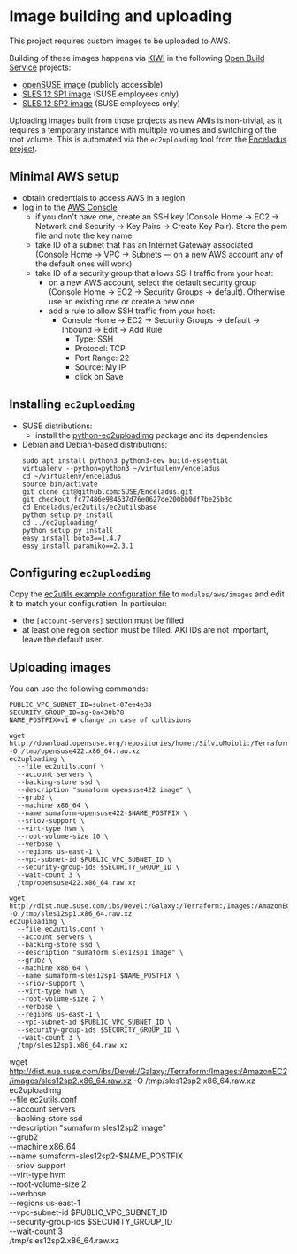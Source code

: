 # Image building and uploading

This project requires custom images to be uploaded to AWS.

Building of these images happens via [KIWI](https://github.com/SUSE/kiwi) in the following [Open Build Service](http://openbuildservice.org/) projects:

 * [openSUSE image](https://build.opensuse.org/package/show/home:SilvioMoioli:Terraform:Images:AmazonEC2/opensuse422) (publicly accessible)
 * [SLES 12 SP1 image](https://build.suse.de/package/show/Devel:Galaxy:Terraform:Images:AmazonEC2/sles12sp1) (SUSE employees only)
 * [SLES 12 SP2 image](https://build.suse.de/package/show/Devel:Galaxy:Terraform:Images:AmazonEC2/sles12sp2) (SUSE employees only)

Uploading images built from those projects as new AMIs is non-trivial, as it requires a temporary instance with multiple volumes and switching of the root volume. This is automated via the `ec2uploadimg` tool from the [Enceladus project](https://github.com/SUSE/Enceladus).

## Minimal AWS setup

 - obtain credentials to access AWS in a region
 - log in to the [AWS Console](http://console.aws.amazon.com/)
   - if you don't have one, create an SSH key (Console Home -> EC2 -> Network and Security -> Key Pairs -> Create Key Pair). Store the pem file and note the key name
   - take ID of a subnet that has an Internet Gateway associated (Console Home -> VPC -> Subnets — on a new AWS account any of the default ones will work)
   - take ID of a security group that allows SSH traffic from your host:
     - on a new AWS account, select the default security group (Console Home -> EC2 -> Security Groups -> default). Otherwise use an existing one or create a new one
     - add a rule to allow SSH traffic from your host:
       - Console Home -> EC2 -> Security Groups -> default -> Inbound -> Edit -> Add Rule
         - Type: SSH
         - Protocol: TCP
         - Port Range: 22
         - Source: My IP
         - click on Save

## Installing `ec2uploadimg`

 - SUSE distributions:
   - install the [python-ec2uploadimg](https://software.opensuse.org/package/python-ec2uploadimg?search_term=python-ec2uploadimg) package and its dependencies
 - Debian and Debian-based distributions:
   ```
   sudo apt install python3 python3-dev build-essential
   virtualenv --python=python3 ~/virtualenv/enceladus
   cd ~/virtualenv/enceladus
   source bin/activate
   git clone git@github.com:SUSE/Enceladus.git
   git checkout fc77486e984637d76e0627de200bb0df7be25b3c
   cd Enceladus/ec2utils/ec2utilsbase
   python setup.py install
   cd ../ec2uploadimg/
   python setup.py install
   easy_install boto3==1.4.7
   easy_install paramiko==2.3.1
   ```

## Configuring `ec2uploadimg`

Copy the [ec2utils example configuration file](https://raw.githubusercontent.com/SUSE/Enceladus/master/ec2utils/ec2utils.conf.example) to `modules/aws/images` and edit it to match your configuration. In particular:

 - the `[account-servers]` section must be filled
 - at least one region section must be filled. AKI IDs are not important, leave the default user.

## Uploading images

You can use the following commands:

```
PUBLIC_VPC_SUBNET_ID=subnet-07ee4e38
SECURITY_GROUP_ID=sg-0a430b78
NAME_POSTFIX=v1 # change in case of collisions

wget http://download.opensuse.org/repositories/home:/SilvioMoioli:/Terraform:/Images:/AmazonEC2/images/opensuse422.x86_64.raw.xz -O /tmp/opensuse422.x86_64.raw.xz
ec2uploadimg \
  --file ec2utils.conf \
  --account servers \
  --backing-store ssd \
  --description "sumaform opensuse422 image" \
  --grub2 \
  --machine x86_64 \
  --name sumaform-opensuse422-$NAME_POSTFIX \
  --sriov-support \
  --virt-type hvm \
  --root-volume-size 10 \
  --verbose \
  --regions us-east-1 \
  --vpc-subnet-id $PUBLIC_VPC_SUBNET_ID \
  --security-group-ids $SECURITY_GROUP_ID \
  --wait-count 3 \
  /tmp/opensuse422.x86_64.raw.xz

wget http://dist.nue.suse.com/ibs/Devel:/Galaxy:/Terraform:/Images:/AmazonEC2/images/sles12sp1.x86_64.raw.xz -O /tmp/sles12sp1.x86_64.raw.xz
ec2uploadimg \
  --file ec2utils.conf \
  --account servers \
  --backing-store ssd \
  --description "sumaform sles12sp1 image" \
  --grub2 \
  --machine x86_64 \
  --name sumaform-sles12sp1-$NAME_POSTFIX \
  --sriov-support \
  --virt-type hvm \
  --root-volume-size 2 \
  --verbose \
  --regions us-east-1 \
  --vpc-subnet-id $PUBLIC_VPC_SUBNET_ID \
  --security-group-ids $SECURITY_GROUP_ID \
  --wait-count 3 \
  /tmp/sles12sp1.x86_64.raw.xz
```

wget http://dist.nue.suse.com/ibs/Devel:/Galaxy:/Terraform:/Images:/AmazonEC2/images/sles12sp2.x86_64.raw.xz -O /tmp/sles12sp2.x86_64.raw.xz
ec2uploadimg \
  --file ec2utils.conf \
  --account servers \
  --backing-store ssd \
  --description "sumaform sles12sp2 image" \
  --grub2 \
  --machine x86_64 \
  --name sumaform-sles12sp2-$NAME_POSTFIX \
  --sriov-support \
  --virt-type hvm \
  --root-volume-size 2 \
  --verbose \
  --regions us-east-1 \
  --vpc-subnet-id $PUBLIC_VPC_SUBNET_ID \
  --security-group-ids $SECURITY_GROUP_ID \
  --wait-count 3 \
  /tmp/sles12sp2.x86_64.raw.xz
```
